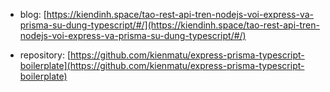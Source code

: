 - blog: [https://kiendinh.space/tao-rest-api-tren-nodejs-voi-express-va-prisma-su-dung-typescript/#/](https://kiendinh.space/tao-rest-api-tren-nodejs-voi-express-va-prisma-su-dung-typescript/#/)

- repository: [https://github.com/kienmatu/express-prisma-typescript-boilerplate](https://github.com/kienmatu/express-prisma-typescript-boilerplate)
